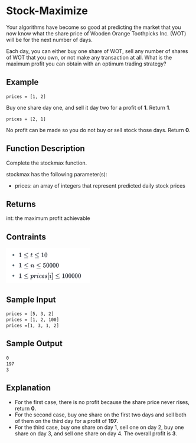 # Stock-Maximize

Your algorithms have become so good at predicting the market that you now know what the share price of Wooden Orange Toothpicks Inc. (WOT) will be for the next number of days.

Each day, you can either buy one share of WOT, sell any number of shares of WOT that you own, or not make any transaction at all. What is the maximum profit you can obtain with an optimum trading strategy?

## Example
```
prices = [1, 2]
```
Buy one share day one, and sell it day two for a profit of **1**. Return **1**.
```
prices = [2, 1]
```
No profit can be made so you do not buy or sell stock those days. Return **0**.

## Function Description
Complete the stockmax function.

stockmax has the following parameter(s):

- prices: an array of integers that represent predicted daily stock prices

## Returns
int: the maximum profit achievable

## Contraints
![Contraints image](img1.png)

## Sample Input
```
prices = [5, 3, 2]
prices = [1, 2, 100]
prices =[1, 3, 1, 2]
```

## Sample Output
```
0
197
3
```
## Explanation

- For the first case, there is no profit because the share price never rises, return **0**.
- For the second case, buy one share on the first two days and sell both of them on the third day for a profit of **197**.
- For the third case, buy one share on day 1, sell one on day 2, buy one share on day 3, and sell one share on day 4. The overall profit is **3**.


